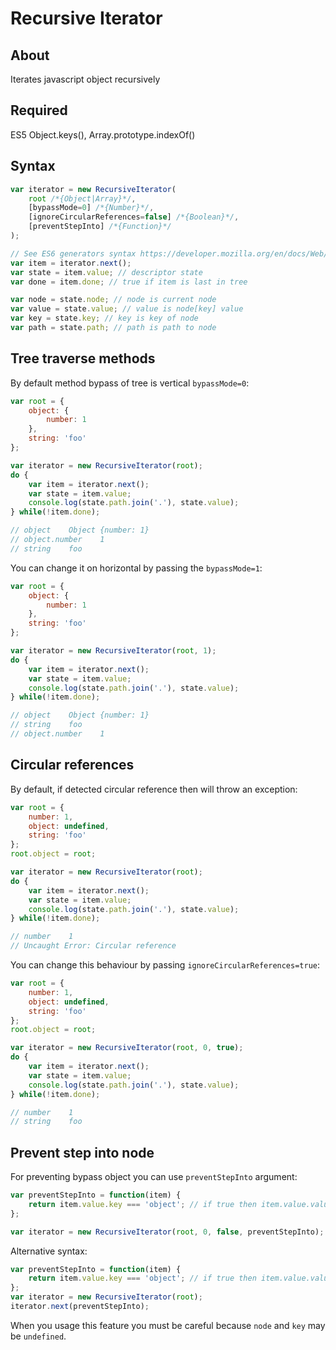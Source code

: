 # Recursive Iterator

## About
Iterates javascript object recursively

## Required
ES5 Object.keys(), Array.prototype.indexOf()

## Syntax
```js
var iterator = new RecursiveIterator(
    root /*{Object|Array}*/,
    [bypassMode=0] /*{Number}*/,
    [ignoreCircularReferences=false] /*{Boolean}*/,
    [preventStepInto] /*{Function}*/
);

// See ES6 generators syntax https://developer.mozilla.org/en/docs/Web/JavaScript/Reference/Statements/function*#Examples
var item = iterator.next();
var state = item.value; // descriptor state
var done = item.done; // true if item is last in tree

var node = state.node; // node is current node
var value = state.value; // value is node[key] value
var key = state.key; // key is key of node
var path = state.path; // path is path to node
```

## Tree traverse methods
By default method bypass of tree is vertical `bypassMode=0`:
```js
var root = {
    object: {
        number: 1
    },
    string: 'foo'
};

var iterator = new RecursiveIterator(root);
do {
    var item = iterator.next();
    var state = item.value;
    console.log(state.path.join('.'), state.value);
} while(!item.done);

// object    Object {number: 1}
// object.number    1
// string    foo
```
You can change it on horizontal by passing the `bypassMode=1`:
```js
var root = {
    object: {
        number: 1
    },
    string: 'foo'
};

var iterator = new RecursiveIterator(root, 1);
do {
    var item = iterator.next();
    var state = item.value;
    console.log(state.path.join('.'), state.value);
} while(!item.done);

// object    Object {number: 1}
// string    foo
// object.number    1
```

## Circular references
By default, if detected circular reference then will throw an exception:
```js
var root = {
    number: 1,
    object: undefined,
    string: 'foo'
};
root.object = root;

var iterator = new RecursiveIterator(root);
do {
    var item = iterator.next();
    var state = item.value;
    console.log(state.path.join('.'), state.value);
} while(!item.done);

// number    1
// Uncaught Error: Circular reference
```
You can change this behaviour by passing `ignoreCircularReferences=true`:
```js
var root = {
    number: 1,
    object: undefined,
    string: 'foo'
};
root.object = root;

var iterator = new RecursiveIterator(root, 0, true);
do {
    var item = iterator.next();
    var state = item.value;
    console.log(state.path.join('.'), state.value);
} while(!item.done);

// number    1
// string    foo
```

## Prevent step into node
For preventing bypass object you can use `preventStepInto` argument:
```js
var preventStepInto = function(item) {
    return item.value.key === 'object'; // if true then item.value.value will be skipped
};

var iterator = new RecursiveIterator(root, 0, false, preventStepInto);
```
Alternative syntax:
```js
var preventStepInto = function(item) {
    return item.value.key === 'object'; // if true then item.value.value will be skipped
};
var iterator = new RecursiveIterator(root);
iterator.next(preventStepInto);
```
When you usage this feature you must be careful because `node` and `key` may be `undefined`.
